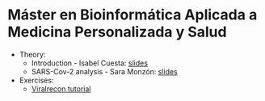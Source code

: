 # Máster en Bioinformática Aplicada a Medicina Personalizada y Salud
- Theory:
    - Introduction - Isabel Cuesta: [slides](slides/CLASE_BUISCIII_MASTERBIOINFO-MEDPER_20230330.pdf)
    - SARS-Cov-2 analysis - Sara Monzón: [slides](slides/CLASE_BUISCIII_MASTERBIOINFO-MEDPER_SARSCOV2_vfinal.pdf)
- Exercises:
    - [Viralrecon tutorial](../resources/nextflow/exercises/sarscov2_training.md)
